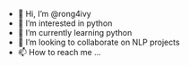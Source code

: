 - 👋 Hi, I’m @rong4ivy
- 👀 I’m interested in python
- 🌱 I’m currently learning python 
- 💞️ I’m looking to collaborate on NLP projects 
- 📫 How to reach me ...

<!---
rong4ivy/rong4ivy is a ✨ special ✨ repository because its `README.md` (this file) appears on your GitHub profile.
You can click the Preview link to take a look at your changes.
--->
